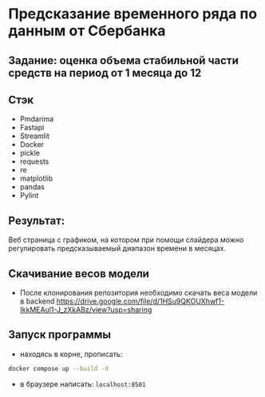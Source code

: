 # Предсказание временного ряда по данным от Сбербанка
## Задание: оценка объема стабильной части средств на период от  1 месяца до 12

## Стэк
- Pmdarima
- Fastapi
- Streamlit
- Docker
- pickle
- requests
- re
- matplotlib
- pandas
- Pylint

## Результат: 
Веб страница с графиком, на котором при помощи слайдера можно регулировать предсказываемый диапазон времени в месяцах.

## Скачивание весов модели
- После клонирования репозитория необходимо скачать веса модели в backend
https://drive.google.com/file/d/1HSu9QKOUXhwf1-IkkMEAul1-J_zXkABz/view?usp=sharing
## Запуск программы
- находясь в корне, прописать:
```bash
docker compose up --build -d
```
- в браузере написать: `localhost:8501`
